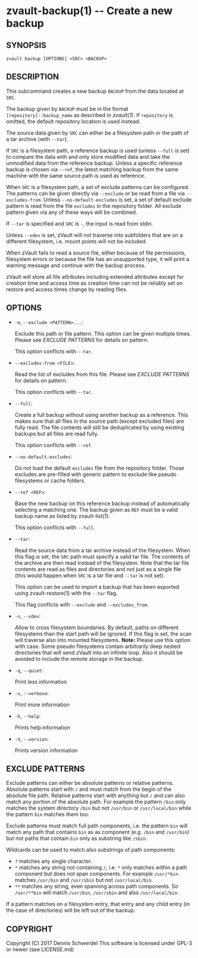 zvault-backup(1) -- Create a new backup
=======================================

## SYNOPSIS

`zvault backup [OPTIONS] <SRC> <BACKUP>`


## DESCRIPTION

This subcommand creates a new backup `BACKUP` from the data located at `SRC`.

The backup given by `BACKUP` must be in the format `[repository]::backup_name`
as described in _zvault(1)_. If `repository` is omitted, the default repository
location is used instead.

The source data given by `SRC` can either be a filesystem path or the path of a
tar archive (with `--tar`).

If `SRC` is a filesystem path, a reference backup is used (unless `--full` is
set) to compare the data with and only store modified data and take the
unmodified data from the reference backup. Unless a specific reference backup
is chosen via `--ref`, the latest matching backup from the same machine with the
same source path is used as reference.

When `SRC` is a filesystem path, a set of exclude patterns can be configured.
The patterns can be given directly via `--exclude` or be read from a file via
`--excludes-from`. Unless `--no-default-excludes` is set, a set of default
exclude pattern is read from the file `excludes` in the repository folder.
All exclude pattern given via any of these ways will be combined.

If `--tar` is specified and `SRC` is `-`, the input is read from stdin.

Unless `--xdev` is set, zVault will not traverse into subfolders that are on a
different filesystem, i.e. mount points will not be included.

When zVault fails to read a source file, either because of file permissions,
filesystem errors or because the file has an unsupported type, it will print a
warning message and continue with the backup process.

zVault will store all file attributes including extended attributes except for
creation time and access time as creation time can not be reliably set on
restore and access times change by reading files.


## OPTIONS

* `-e`, `--exclude <PATTERN>...`:

  Exclude this path or file pattern. This option can be given multiple times.
  Please see *EXCLUDE PATTERNS* for details on pattern.

  This option conflicts with `--tar`.


* `--excludes-from <FILE>`:

  Read the list of excludes from this file.
  Please see *EXCLUDE PATTERNS* for details on pattern.

  This option conflicts with `--tar`.


* `--full`:

  Create a full backup without using another backup as a reference. This makes
  sure that all files in the source path (except excluded files) are fully
  read. The file contents will still be deduplicated by using existing backups
  but all files are read fully.

  This option conflicts with `--ref`.


* `--no-default-excludes`:

  Do not load the default `excludes` file from the repository folder.
  Those excludes are pre-filled with generic pattern to exclude like pseudo
  filesystems or cache folders.


* `--ref <REF>`:

  Base the new backup on this reference backup instead of automatically
  selecting a matching one. The backup given as `REF` must be a valid backup
  name as listed by zvault-list(1).

  This option conflicts with `--full`.


* `--tar`:

  Read the source data from a tar archive instead of the filesystem. When this
  flag is set, the `SRC` path must specify a valid tar file.
  The contents of the archive are then read instead of the filesystem. Note
  that the tar file contents are read as files and directories and not just
  as a single file (this would happen when `SRC` is a tar file and `--tar` is
  not set).

  This option can be used to import a backup that has been exported using
  zvault-restore(1) with the `--tar` flag.

  This flag conflicts with `--exclude` and `--excludes_from`.


* `-x`, `--xdev`:

  Allow to cross filesystem boundaries. By default, paths on different
  filesystems than the start path will be ignored. If this flag is set,
  the scan will traverse also into mounted filesystems.
  **Note:** Please use this option with case. Some pseudo filesystems
  contain arbitrarily deep nested directories that will send zVault into
  an infinite loop. Also it should be avoided to include the remote storage
  in the backup.


* `-q`, `--quiet`:

  Print less information


* `-v`, `--verbose`:

  Print more information


* `-h`, `--help`:

  Prints help information


* `-V`, `--version`:     

  Prints version information


## EXCLUDE PATTERNS

Exclude patterns can either be absolute patterns or relative patterns. Absolute
patterns start with `/` and must match from the begin of the absolute file path.
Relative patterns start with anything but `/` and can also match any portion of
the absolute path. For example the pattern `/bin` only matches the system
directory `/bin` but not `/usr/bin` or `/usr/local/bin` while the pattern `bin`
matches them too.

Exclude patterns must match full path components, i.e. the pattern `bin` will
match any path that contains `bin` as as component (e.g. `/bin` and `/usr/bin`)
but not paths that contain `bin` only as substring like `/sbin`.

Wildcards can be used to match also substrings of path components:

- `?` matches any single character.
- `*` matches any string not containing `/`, i.e. `*` only matches within a path
  component but does not span components. For example `/usr/*bin` matches
  `/usr/bin` and `/usr/sbin` but not `/usr/local/bin`.
- `**` matches any string, even spanning across path components. So `/usr/**bin`
  will match `/usr/bin`, `/usr/sbin` and also `/usr/local/bin`.

If a pattern matches on a filesystem entry, that entry and any child entry (in
the case of directories) will be left out of the backup.


## COPYRIGHT

Copyright (C) 2017  Dennis Schwerdel
This software is licensed under GPL-3 or newer (see LICENSE.md)
